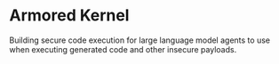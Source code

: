 # Armored Kernel

Building secure code execution for large language model agents to use when executing generated code and other insecure payloads.
